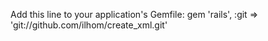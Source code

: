 Add this line to your application's Gemfile:
   gem 'rails', :git => 'git://github.com/ilhom/create_xml.git'


